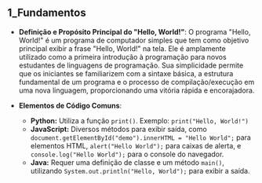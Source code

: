 ## 1_Fundamentos

*   **Definição e Propósito Principal do "Hello, World!"**:
    O programa "Hello, World!" é um programa de computador simples que tem como objetivo principal exibir a frase "Hello, World!" na tela. Ele é amplamente utilizado como a primeira introdução à programação para novos estudantes de linguagens de programação. Sua simplicidade permite que os iniciantes se familiarizem com a sintaxe básica, a estrutura fundamental de um programa e o processo de compilação/execução em uma nova linguagem, proporcionando uma vitória rápida e encorajadora.

*   **Elementos de Código Comuns**:
    *   **Python:** Utiliza a função `print()`. Exemplo: `print("Hello, World!")`
    *   **JavaScript:** Diversos métodos para exibir saída, como `document.getElementById("demo").innerHTML = "Hello World";` para elementos HTML, `alert("Hello World");` para caixas de alerta, e `console.log("Hello World");` para o console do navegador.
    *   **Java:** Requer uma definição de classe e um método `main()`, utilizando `System.out.println("Hello, World");` para exibir a saída.